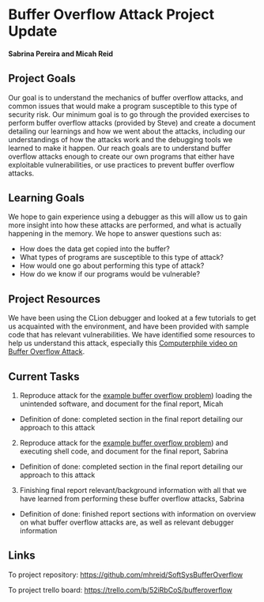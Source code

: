 
# Buffer Overflow Attack Project Update
#### Sabrina Pereira and Micah Reid


## Project Goals
Our goal is to understand the mechanics of buffer overflow attacks, and common issues that would make a program susceptible to this type of security risk. Our minimum goal is to go through the provided exercises to perform buffer overflow attacks (provided by Steve) and create a document detailing our learnings and how we went about the attacks, including our understandings of how the attacks work and the debugging tools we learned to make it happen. Our reach goals are to understand buffer overflow attacks enough to create our own programs that either have exploitable vulnerabilities, or use practices to prevent buffer overflow attacks.


## Learning Goals
We hope to gain experience using a debugger as this will allow us to gain more insight into how these attacks are performed, and what is actually happening in the memory. We hope to answer questions such as:
  - How does the data get copied into the buffer?
  - What types of programs are susceptible to this type of attack?
  - How would one go about performing this type of attack?
  - How do we know if our programs would be vulnerable?


## Project Resources
We have been using the CLion debugger and looked at a few tutorials to get us acquainted with the environment, and have been provided with sample code that has relevant vulnerabilities. We have identified some resources to help us understand this attack, especially this [Computerphile video on Buffer Overflow Attack](https://www.youtube.com/watch?v=1S0aBV-Waeo).


## Current Tasks
1. Reproduce attack for the [example buffer overflow problem](https://github.com/syclops/buffer-overflow-examples)) loading the unintended software, and document for the final report, Micah
  - Definition of done: completed section in the final report detailing our approach to this attack
2. Reproduce attack for the [example buffer overflow problem](https://github.com/syclops/buffer-overflow-examples)) and executing shell code, and document for the final report, Sabrina
  - Definition of done: completed section in the final report detailing our approach to this attack
3. Finishing final report relevant/background information with all that we have learned from performing these buffer overflow attacks, Sabrina
  - Definition of done: finished report sections with information on overview on what buffer overflow attacks are, as well as relevant debugger information


## Links
To project repository: https://github.com/mhreid/SoftSysBufferOverflow

To project trello board: https://trello.com/b/52iRbCoS/bufferoverflow
